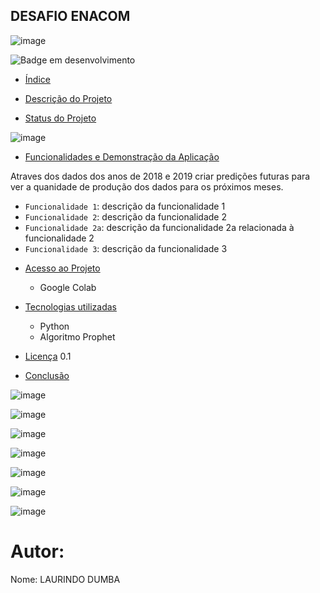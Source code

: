 ## DESAFIO ENACOM

![image](https://github.com/laurindodumba/Desafio-ENACON/assets/38964642/5f7c3745-8e9e-40e2-894e-09cf7def4602)





![Badge em desenvolvimento](http://img.shields.io/static/v1?label=STATUS&message=EM%20DESENVOLVIMENTO&color=GREEN&style=for-the-badge)



* [Índice](#índice)

* [Descrição do Projeto](#descrição-do-projeto)

* [Status do Projeto](#status-do-Projeto)

 ![image](https://github.com/laurindodumba/Desafio-ENACON/assets/38964642/9b0601d2-cdda-4a57-a9c4-564ee2479320)

 
* [Funcionalidades e Demonstração da Aplicação](#funcionalidades-e-demonstração-da-aplicação)

Atraves dos dados dos anos de 2018 e 2019 criar predições futuras para ver a quanidade de produção dos dados para os próximos meses.
 

- `Funcionalidade 1`: descrição da funcionalidade 1
- `Funcionalidade 2`: descrição da funcionalidade 2
- `Funcionalidade 2a`: descrição da funcionalidade 2a relacionada à funcionalidade 2
- `Funcionalidade 3`: descrição da funcionalidade 3



* [Acesso ao Projeto](#acesso-ao-projeto)
  - Google Colab 
* [Tecnologias utilizadas](#tecnologias-utilizadas)
  - Python
  - Algoritmo Prophet

* [Licença](#licença)
  0.1
* [Conclusão](#conclusão)

![image](https://github.com/laurindodumba/Desafio-ENACON/assets/38964642/2297b3b4-0735-4f04-8b2a-85416406e6cc)

![image](https://github.com/laurindodumba/Desafio-ENACON/assets/38964642/4c744ffe-043d-4b8f-a1c3-d6075cf764fc)


![image](https://github.com/laurindodumba/Desafio-ENACON/assets/38964642/1023794f-8791-48e3-bb49-1248a968529f)

![image](https://github.com/laurindodumba/Desafio-ENACON/assets/38964642/615ef7b3-c642-4707-b44d-b61af27d88ab)

![image](https://github.com/laurindodumba/Desafio-ENACON/assets/38964642/9d65c1fb-29bb-49cd-8725-85ccbcd21558)



![image](https://github.com/laurindodumba/Desafio-ENACON/assets/38964642/6846f3ce-d907-4efa-95ce-a553bc34dbab)




![image](https://github.com/laurindodumba/Desafio-ENACON/assets/38964642/1cec5827-6cc9-46f1-8e07-f2900b978bb1)


# Autor:
Nome: LAURINDO DUMBA
